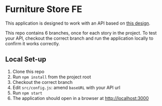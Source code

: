 # Furniture Store FE

This application is designed to work with an API based on [this design](https://github.com/iO-Academy/furniture-api-template/blob/main/README.md#api-documentation).

This repo contains 6 branches, once for each story in the project. To test your API, checkout the correct branch and run the application locally to confirm it works correctly.

## Local Set-up

1. Clone this repo
2. Run `npm install` from the project root
3. Checkout the correct branch
4. Edit `src/config.js`: amend `baseURL` with your API url
5. Run `npm start`
6. The application should open in a browser at [http://localhost:3000](http://localhost:3000)
